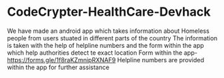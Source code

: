 # CodeCrypter-HealthCare-Devhack

We have made an android app which takes information about Homeless people from users stuated in different parts of the country
The information is taken with the help of helpline numbers and the form within the app which help authorities detect te exact location
Form within the app- https://forms.gle/1f8raKZmnipRXNAF9
Helpline numbers are provided within the app for further assistance
